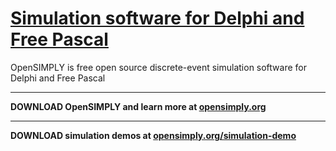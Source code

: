 # [Simulation software for Delphi and Free Pascal](https://github.com/opensimply/OpenSIMPLY/)
OpenSIMPLY is free open source discrete-event simulation software for Delphi and Free Pascal
***
**DOWNLOAD OpenSIMPLY and learn more at [opensimply.org](https://opensimply.org/)** 
***
**DOWNLOAD simulation demos at [opensimply.org/simulation-demo](https://opensimply.org/simulation-demo.php)**
